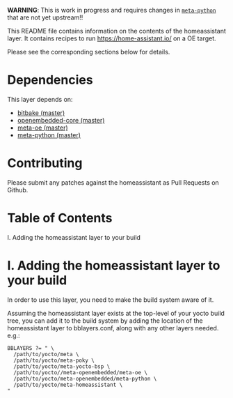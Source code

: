 **WARNING**: This is work in progress and requires changes in [`meta-python`](https://github.com/bachp/meta-openembedded/tree/python-packages) that are not yet upstream!!

This README file contains information on the contents of the
homeassistant layer. It contains recipes to run https://home-assistant.io/
on a OE target.

Please see the corresponding sections below for details.


Dependencies
============

This layer depends on:

- [bitbake (master)](https://github.com/openembedded/bitbake)
- [openembedded-core (master)](https://github.com/openembedded/openembedded-core)
- [meta-oe (master)](https://github.com/openembedded/meta-openembedded/tree/master/meta-oe)
- [meta-python (master)](https://github.com/openembedded/meta-openembedded/tree/master/meta-python)

Contributing
============

Please submit any patches against the homeassistant as Pull Requests on Github.


Table of Contents
=================

  I. Adding the homeassistant layer to your build

I. Adding the homeassistant layer to your build
=================================================

In order to use this layer, you need to make the build system aware of
it.

Assuming the homeassistant layer exists at the top-level of your
yocto build tree, you can add it to the build system by adding the
location of the homeassistant layer to bblayers.conf, along with any
other layers needed. e.g.:

```
BBLAYERS ?= " \
  /path/to/yocto/meta \
  /path/to/yocto/meta-poky \
  /path/to/yocto/meta-yocto-bsp \
  /path/to/yocto//meta-openembedded/meta-oe \
  /path/to/yocto/meta-openembedded/meta-python \
  /path/to/yocto/meta-homeassistant \
"
 ```
